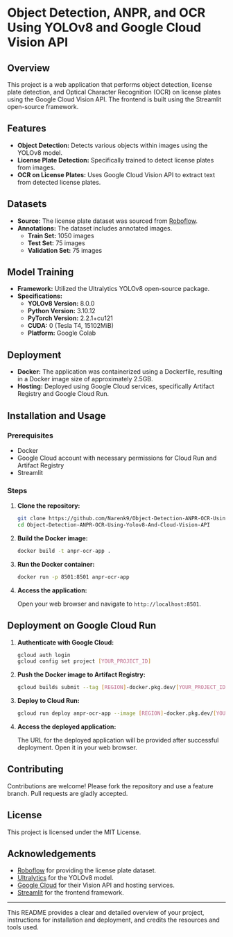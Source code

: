 # Object Detection, ANPR, and OCR Using YOLOv8 and Google Cloud Vision API

## Overview

This project is a web application that performs object detection, license plate detection, and Optical Character Recognition (OCR) on license plates using the Google Cloud Vision API. The frontend is built using the Streamlit open-source framework.

## Features

- **Object Detection:** Detects various objects within images using the YOLOv8 model.
- **License Plate Detection:** Specifically trained to detect license plates from images.
- **OCR on License Plates:** Uses Google Cloud Vision API to extract text from detected license plates.

## Datasets

- **Source:** The license plate dataset was sourced from [Roboflow](https://roboflow.com/).
- **Annotations:** The dataset includes annotated images.
  - **Train Set:** 1050 images
  - **Test Set:** 75 images
  - **Validation Set:** 75 images

## Model Training

- **Framework:** Utilized the Ultralytics YOLOv8 open-source package.
- **Specifications:**
  - **YOLOv8 Version:** 8.0.0
  - **Python Version:** 3.10.12
  - **PyTorch Version:** 2.2.1+cu121
  - **CUDA:** 0 (Tesla T4, 15102MiB)
  - **Platform:** Google Colab

## Deployment

- **Docker:** The application was containerized using a Dockerfile, resulting in a Docker image size of approximately 2.5GB.
- **Hosting:** Deployed using Google Cloud services, specifically Artifact Registry and Google Cloud Run.

## Installation and Usage

### Prerequisites

- Docker
- Google Cloud account with necessary permissions for Cloud Run and Artifact Registry
- Streamlit

### Steps

1. **Clone the repository:**

   ```bash
   git clone https://github.com/Narenk9/Object-Detection-ANPR-OCR-Using-Yolov8-And-Cloud-Vision-API.git
   cd Object-Detection-ANPR-OCR-Using-Yolov8-And-Cloud-Vision-API
   ```

2. **Build the Docker image:**

   ```bash
   docker build -t anpr-ocr-app .
   ```

3. **Run the Docker container:**

   ```bash
   docker run -p 8501:8501 anpr-ocr-app
   ```

4. **Access the application:**

   Open your web browser and navigate to `http://localhost:8501`.

## Deployment on Google Cloud Run

1. **Authenticate with Google Cloud:**

   ```bash
   gcloud auth login
   gcloud config set project [YOUR_PROJECT_ID]
   ```

2. **Push the Docker image to Artifact Registry:**

   ```bash
   gcloud builds submit --tag [REGION]-docker.pkg.dev/[YOUR_PROJECT_ID]/anpr-ocr-app/anpr-ocr-app
   ```

3. **Deploy to Cloud Run:**

   ```bash
   gcloud run deploy anpr-ocr-app --image [REGION]-docker.pkg.dev/[YOUR_PROJECT_ID]/anpr-ocr-app/anpr-ocr-app --platform managed --region [REGION] --allow-unauthenticated
   ```

4. **Access the deployed application:**

   The URL for the deployed application will be provided after successful deployment. Open it in your web browser.

## Contributing

Contributions are welcome! Please fork the repository and use a feature branch. Pull requests are gladly accepted.

## License

This project is licensed under the MIT License.

## Acknowledgements

- [Roboflow](https://roboflow.com/) for providing the license plate dataset.
- [Ultralytics](https://ultralytics.com/) for the YOLOv8 model.
- [Google Cloud](https://cloud.google.com/) for their Vision API and hosting services.
- [Streamlit](https://streamlit.io/) for the frontend framework.

---

This README provides a clear and detailed overview of your project, instructions for installation and deployment, and credits the resources and tools used.